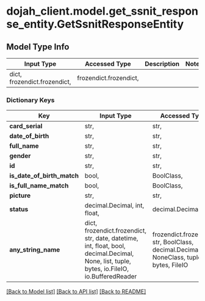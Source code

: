 # dojah_client.model.get_ssnit_response_entity.GetSsnitResponseEntity

## Model Type Info
Input Type | Accessed Type | Description | Notes
------------ | ------------- | ------------- | -------------
dict, frozendict.frozendict,  | frozendict.frozendict,  |  | 

### Dictionary Keys
Key | Input Type | Accessed Type | Description | Notes
------------ | ------------- | ------------- | ------------- | -------------
**card_serial** | str,  | str,  |  | [optional] 
**date_of_birth** | str,  | str,  |  | [optional] 
**full_name** | str,  | str,  |  | [optional] 
**gender** | str,  | str,  |  | [optional] 
**id** | str,  | str,  |  | [optional] 
**is_date_of_birth_match** | bool,  | BoolClass,  |  | [optional] 
**is_full_name_match** | bool,  | BoolClass,  |  | [optional] 
**picture** | str,  | str,  |  | [optional] 
**status** | decimal.Decimal, int, float,  | decimal.Decimal,  |  | [optional] 
**any_string_name** | dict, frozendict.frozendict, str, date, datetime, int, float, bool, decimal.Decimal, None, list, tuple, bytes, io.FileIO, io.BufferedReader | frozendict.frozendict, str, BoolClass, decimal.Decimal, NoneClass, tuple, bytes, FileIO | any string name can be used but the value must be the correct type | [optional]

[[Back to Model list]](../../README.md#documentation-for-models) [[Back to API list]](../../README.md#documentation-for-api-endpoints) [[Back to README]](../../README.md)

